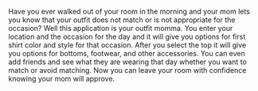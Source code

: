 Have you ever walked out of your room in the morning and your mom lets you know that your outfit does not match or is not appropriate for the occasion? Well this application is your outfit momma. You enter your location and the occasion for the day and it will give you options for first shirt color and style for that occasion. After you select the top it will give you options for bottoms, footwear, and other accessories. You can even add friends and see what they are wearing that day whether you want to match or avoid matching. Now you can leave your room with confidence knowing your mom will approve.
